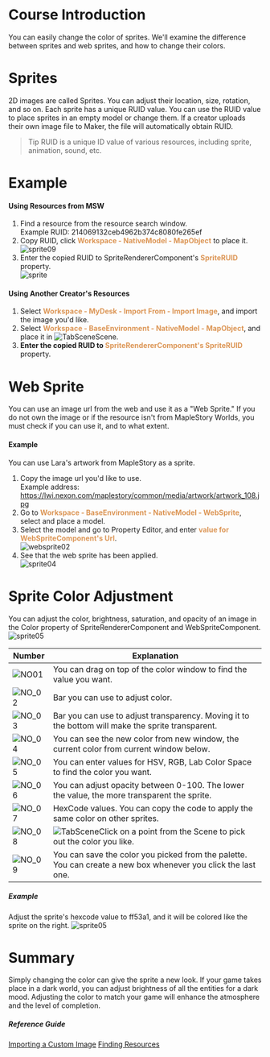 # Course Introduction
You can easily change the color of sprites. We'll examine the difference between sprites and web sprites, and how to change their colors.


# Sprites
2D images are called Sprites. You can adjust their location, size, rotation, and so on.
Each sprite has a unique RUID value. You can use the RUID value to place sprites in an empty model or change them.
If a creator uploads their own image file to Maker, the file will automatically obtain RUID.

> Tip
> RUID is a unique ID value of various resources, including sprite, animation, sound, etc.

# Example
#### Using Resources from MSW
1. Find a resource from the resource search window. <br>Example RUID: 214069132ceb4962b374c8080fe265ef
2. Copy RUID, click<span style="color: #dc9656"> **Workspace - NativeModel - MapObject**</span> to place it.<br>![sprite09](https://mod-file.dn.nexoncdn.co.kr/bbs/16353870233517f049b81ee534a72bd40584976a70c91.gif "sprite09")
3. Enter the copied RUID to SpriteRendererComponent's <span style="color: #dc9656">**SpriteRUID**</span> property. <br>![sprite](https://mod-file.dn.nexoncdn.co.kr/bbs/168775319866329eb7f3e76cb4d72a8729ab30e0cc030.png "sprite")

#### Using Another Creator's Resources
1. Select <span style="color: #dc9656">**Workspace - MyDesk - Import From - Import Image**</span>, and import the image you'd like.
2. Select <span style="color: #dc9656">**Workspace - BaseEnvironment - NativeModel - MapObject**</span>, and place it in ![TabScene](https://mod-file.dn.nexoncdn.co.kr/bbs/163452458863504f49c7a23aa4a41af56b5b4611a6daf.png "TabScene")Scene.
3. **Enter the copied RUID to <span style="color: #dc9656">SpriteRendererComponent's SpriteRUID</span>** property.

# Web Sprite
You can use an image url from the web and use it as a "Web Sprite." If you do not own the image or if the resource isn't from MapleStory Worlds, you must check if you can use it, and to what extent.

#### Example
You can use Lara's artwork from MapleStory as a sprite.

1. Copy the image url you'd like to use. <br>Example address: https://lwi.nexon.com/maplestory/common/media/artwork/artwork_108.jpg
2. Go to <span style="color: #dc9656">**Workspace - BaseEnvironment - NativeModel - WebSprite**</span>, select and place a model.
3. Select the model and go to Property Editor, and enter <span style="color: #dc9656">**value for WebSpriteComponent's Url**</span>.<br>![websprite02](https://mod-file.dn.nexoncdn.co.kr/bbs/1687753413264ea7d4470867c43b6862bb02387c52d00.png "websprite02")
4. See that the web sprite has been applied.<br> ![sprite04](https://mod-file.dn.nexoncdn.co.kr/bbs/16349585335040cdf2dc709064f778ce427cbc7742cde.png)

# Sprite Color Adjustment
You can adjust the color, brightness, saturation, and opacity of an image in the Color property of SpriteRendererComponent and WebSpriteComponent.
![sprite05](https://mod-file.dn.nexoncdn.co.kr/bbs/1656401414821492ba9c3b86b4d518c6a13747c463285.png)

| Number | Explanation |
| --- | --- |
| ![NO01](https://mod-file.dn.nexoncdn.co.kr/bbs/1634541272181b5c1a55fcf3d49b19734d25913c38583.jpg "NO01") | You can drag on top of the color window to find the value you want. |  
| ![NO_02](https://mod-file.dn.nexoncdn.co.kr/bbs/1634541300837cb541c2f44e046a79bb1901a885aa8ac.jpg "NO_02") | Bar you can use to adjust color. |  
| ![NO_03](https://mod-file.dn.nexoncdn.co.kr/bbs/163454131465069e090278448490f965207e9a4a10348.jpg "NO_03") | Bar you can use to adjust transparency. Moving it to the bottom will make the sprite transparent. |  
| 	![NO_04](https://mod-file.dn.nexoncdn.co.kr/bbs/1634541326353d8628c1473944497bf376acb7a65ca45.jpg "NO_04") | You can see the new color from new window, the current color from current window below.  |  
| 	![NO_05](https://mod-file.dn.nexoncdn.co.kr/bbs/1634541338689678f574f21e54a6ca533737924124d7e.jpg "NO_05") |You can enter values for HSV, RGB, Lab Color Space to find the color you want. |  
| ![NO_06](https://mod-file.dn.nexoncdn.co.kr/bbs/163454135201207284554a25b498380fff224cd767f6b.jpg "NO_06") | You can adjust opacity between 0-100. The lower the value, the more transparent the sprite.|  
| ![NO_07](https://mod-file.dn.nexoncdn.co.kr/bbs/1634541365429e8d9fdf4049149eb96f0ec7fdae4b3d1.jpg "NO_07") | HexCode values. You can copy the code to apply the same color on other sprites. |  
| ![NO_08](https://mod-file.dn.nexoncdn.co.kr/bbs/1634541383202032ed6f9f38046119acf89fd019b41cf.jpg "NO_08") |  ![TabScene](https://mod-file.dn.nexoncdn.co.kr/bbs/163452458863504f49c7a23aa4a41af56b5b4611a6daf.png "TabScene")Click on a point from the Scene to pick out the color you like.|  
|![NO_09](https://mod-file.dn.nexoncdn.co.kr/bbs/1634541395594e0bdbc1a69204d11aef5d9fbdf7f7ecd.jpg "NO_09") | You can save the color you picked from the palette. You can create a new box whenever you click the last one.|  
##### Example
Adjust the sprite's hexcode value to ff53a1, and it will be colored like the sprite on the right.
![sprite05](https://mod-file.dn.nexoncdn.co.kr/bbs/1656401406338bb847992bc304ad18f3c75d38259b1f5.png "sprite05")
# Summary
Simply changing the color can give the sprite a new look. If your game takes place in a dark world, you can adjust brightness of all the entities for a dark mood. Adjusting the color to match your game will enhance the atmosphere and the level of completion.

##### Reference Guide
[Importing a Custom Image](docs?postId=99{"target":"_self"})
[Finding Resources](docs?postId=211{"target":"_self"})